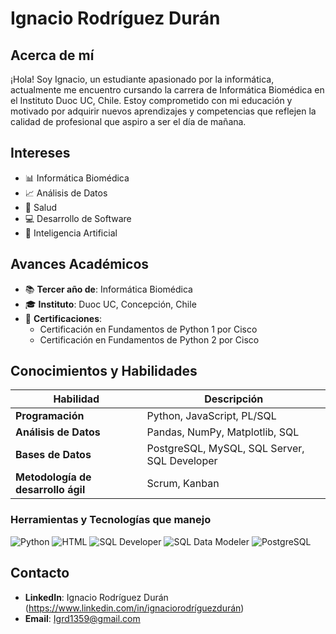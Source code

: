 # Ignacio Rodríguez Durán

## Acerca de mí
¡Hola! Soy Ignacio, un estudiante apasionado por la informática, actualmente me encuentro cursando la carrera de Informática Biomédica en el Instituto Duoc UC, Chile. Estoy comprometido con mi educación y motivado por adquirir nuevos aprendizajes y competencias que reflejen la calidad de profesional que aspiro a ser el día de mañana.

## Intereses
- 📊 Informática Biomédica
- 📈 Análisis de Datos
- 🧠 Salud 
- 💻 Desarrollo de Software
- 🤖 Inteligencia Artificial

## Avances Académicos
- 📚 **Tercer año de**: Informática Biomédica
- 🎓 **Instituto**: Duoc UC, Concepción, Chile
- 🏅 **Certificaciones**:
  - Certificación en Fundamentos de Python 1 por Cisco
  - Certificación en Fundamentos de Python 2 por Cisco

## Conocimientos y Habilidades

| Habilidad                 | Descripción                                      |
|---------------------------|--------------------------------------------------|
| **Programación**          | Python, JavaScript, PL/SQL                                      |
| **Análisis de Datos**     | Pandas, NumPy, Matplotlib, SQL                   |
| **Bases de Datos** | PostgreSQL, MySQL, SQL Server, SQL Developer |
| **Metodología de desarrollo ágil** | Scrum, Kanban                           |

### Herramientas y Tecnologías que manejo

![Python](https://img.shields.io/badge/-Python-3776AB?logo=python&logoColor=white)
![HTML](https://img.shields.io/badge/-HTML-E34F26?logo=html5&logoColor=white)
![SQL Developer](https://img.shields.io/badge/-SQL%20Developer-FF5733?logo=oracle&logoColor=white)
![SQL Data Modeler](https://img.shields.io/badge/-SQL%20Data%20Modeler-FF5733?logo=oracle&logoColor=white)
![PostgreSQL](https://img.shields.io/badge/-PostgreSQL-336791?logo=postgresql&logoColor=white)


## Contacto
- **LinkedIn**: Ignacio Rodríguez Durán (https://www.linkedin.com/in/ignaciorodríguezdurán)
- **Email**: [Igrd1359@gmail.com](mailto:Igrd1359@gmail.com)
